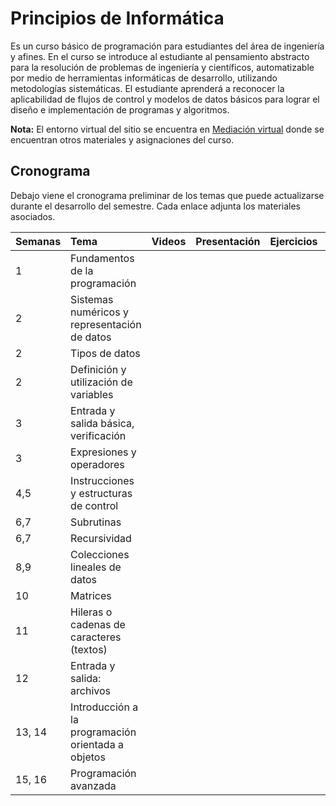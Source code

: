 # Principios de Informática

Es un curso básico de programación para estudiantes del área de ingeniería y afines. En el curso se introduce al estudiante al pensamiento abstracto para la resolución de problemas de ingeniería y científicos, automatizable por medio de herramientas informáticas de desarrollo, utilizando metodologías sistemáticas. El estudiante aprenderá a reconocer la aplicabilidad de flujos de control y modelos de datos básicos para lograr el diseño e implementación de programas y algoritmos.

**Nota:** El entorno virtual del sitio se encuentra en [Mediación virtual](https://mv1.mediacionvirtual.ucr.ac.cr/course/view.php?id=25319) donde se encuentran otros materiales y asignaciones del curso.

## Cronograma

Debajo viene el cronograma preliminar de los temas que puede actualizarse durante el desarrollo del semestre. Cada enlace adjunta los materiales asociados.

| Semanas | Tema | Videos | Presentación | Ejercicios |  Código |
| :------------- | :-------- | :--------: | :--------: |  :--------: | :--------: |
1 | Fundamentos de la programación |  | <a href=".\presentaciones\01-Fundamentos.pdf"><span class="fa fa-regular fa-file-powerpoint" aria-hidden="true"></span></a> | <a href=".\ejemplos\01-Fundamentos"><span class="fa fa-solid fa-pen" aria-hidden="true"></span></a> |  |
2 | Sistemas numéricos y representación de datos | <a href="https://youtu.be/VqKI2hnxvmg"><span class="fa fa-solid fa-video" aria-hidden="true"></span></a> | <a href=".\presentaciones\02-Sistemas.pdf"><span class="fa fa-regular fa-file-powerpoint" aria-hidden="true"></span></a> | <a href=".\ejemplos\02-Variables"><span class="fa fa-solid fa-pen" aria-hidden="true"></span></a> |  |
2 | Tipos de datos | <a href="https://youtu.be/7gcAhGDe1jk"><span class="fa fa-solid fa-video" aria-hidden="true"></span></a> | <a href=".\presentaciones\03-Tipos-datos.pdf"><span class="fa fa-regular fa-file-powerpoint" aria-hidden="true"></span></a> | <a href=".\ejemplos\02-Variables"><span class="fa fa-solid fa-pen" aria-hidden="true"></span></a> |  |
2 | Definición y utilización de variables | <a href="https://youtu.be/m1QMxY3Y6Hc"><span class="fa fa-solid fa-video" aria-hidden="true"></span></a> | <a href=".\presentaciones\04-Variables.pdf"><span class="fa fa-regular fa-file-powerpoint" aria-hidden="true"></span></a> | <a href=".\ejemplos\02-Variables"><span class="fa fa-solid fa-pen" aria-hidden="true"></span></a> |  |
3 | Entrada y salida básica, verificación | | | | | <a href="AAAAAAAAAAAAAAAAAAAAA"><span class="fa fa-solid fa-video" aria-hidden="true"></span></a> | <a href=".\presentaciones\05-IO.pdf"><span class="fa fa-regular fa-file-powerpoint" aria-hidden="true"></span></a> | <a href=".\ejemplos\03-Operadores"><span class="fa fa-solid fa-pen" aria-hidden="true"></span></a> |  |
3 | Expresiones y operadores | | | | | <a href="AAAAAAAAAAAAAAAAAAAAA"><span class="fa fa-solid fa-video" aria-hidden="true"></span></a> | <a href=".\presentaciones\06-Operadores.pdf"><span class="fa fa-regular fa-file-powerpoint" aria-hidden="true"></span></a> | <a href=".\ejemplos\03-Operadores"><span class="fa fa-solid fa-pen" aria-hidden="true"></span></a> |  |
4,5 | Instrucciones y estructuras de control | | | | | <a href="AAAAAAAAAAAAAAAAAAAAA"><span class="fa fa-solid fa-video" aria-hidden="true"></span></a> | <a href=".\presentaciones\07-Control.pdf"><span class="fa fa-regular fa-file-powerpoint" aria-hidden="true"></span></a> | <a href=".\ejemplos\04-Control"><span class="fa fa-solid fa-pen" aria-hidden="true"></span></a> |  |
6,7 | Subrutinas | | | | | <a href="AAAAAAAAAAAAAAAAAAAAA"><span class="fa fa-solid fa-video" aria-hidden="true"></span></a> | <a href=".\presentaciones\08-Funciones.pdf"><span class="fa fa-regular fa-file-powerpoint" aria-hidden="true"></span></a> | <a href=".\ejemplos\05-Funciones"><span class="fa fa-solid fa-pen" aria-hidden="true"></span></a> |  |
6,7 | Recursividad | | | | | <a href="AAAAAAAAAAAAAAAAAAAAA"><span class="fa fa-solid fa-video" aria-hidden="true"></span></a> | <a href=".\presentaciones\09-Recursividad.pdf"><span class="fa fa-regular fa-file-powerpoint" aria-hidden="true"></span></a> | <a href=".\ejemplos\06-Recursividad"><span class="fa fa-solid fa-pen" aria-hidden="true"></span></a> |  |
8,9 | Colecciones lineales de datos |
10 | Matrices |
11 | Hileras o cadenas de caracteres (textos) |
12 | Entrada y salida: archivos |
13, 14 | Introducción a la programación orientada a objetos |
15, 16 | Programación avanzada |

<!-- 
<a href="YOUTUBE VIDEO"><span class="fa fa-solid fa-video" aria-hidden="true"></span></a> | <a href=".\presentaciones\01-Fundamentos.pdf"><span class="fa fa-regular fa-file-powerpoint" aria-hidden="true"></span></a> | <a href="YOUTUBE VIDEO"><span class="fa fa-solid fa-pen" aria-hidden="true"></span></a> | <a href="YOUTUBE VIDEO"><span class="fa fa-solid fa-code" aria-hidden="true"></span></a> | -->
